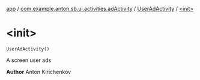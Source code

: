 [app](../../index.md) / [com.example.anton.sb.ui.activities.adActivity](../index.md) / [UserAdActivity](index.md) / [&lt;init&gt;](./-init-.md)

# &lt;init&gt;

`UserAdActivity()`

A screen user ads

**Author**
Anton Kirichenkov

